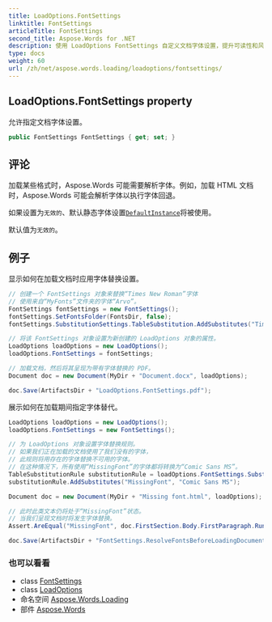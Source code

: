 ```yaml
---
title: LoadOptions.FontSettings
linktitle: FontSettings
articleTitle: FontSettings
second_title: Aspose.Words for .NET
description: 使用 LoadOptions FontSettings 自定义文档字体设置，提升可读性和风格。轻松优化您的文档！
type: docs
weight: 60
url: /zh/net/aspose.words.loading/loadoptions/fontsettings/
---
```

## LoadOptions.FontSettings property

允许指定文档字体设置。

```csharp
public FontSettings FontSettings { get; set; }
```

## 评论

加载某些格式时，Aspose.Words 可能需要解析字体。例如，加载 HTML 文档时，Aspose.Words 可能会解析字体以执行字体回退。

如果设置为`无效的`、默认静态字体设置[`DefaultInstance`](../../../aspose.words.fonts/fontsettings/defaultinstance/)将被使用。

默认值为`无效的`。

## 例子

显示如何在加载文档时应用字体替换设置。

```csharp
// 创建一个 FontSettings 对象来替换“Times New Roman”字体
// 使用来自“MyFonts”文件夹的字体“Arvo”。
FontSettings fontSettings = new FontSettings();
fontSettings.SetFontsFolder(FontsDir, false);
fontSettings.SubstitutionSettings.TableSubstitution.AddSubstitutes("Times New Roman", "Arvo");

// 将该 FontSettings 对象设置为新创建的 LoadOptions 对象的属性。
LoadOptions loadOptions = new LoadOptions();
loadOptions.FontSettings = fontSettings;

// 加载文档，然后将其呈现为带有字体替换的 PDF。
Document doc = new Document(MyDir + "Document.docx", loadOptions);

doc.Save(ArtifactsDir + "LoadOptions.FontSettings.pdf");
```

展示如何在加载期间指定字体替代。

```csharp
LoadOptions loadOptions = new LoadOptions();
loadOptions.FontSettings = new FontSettings();

// 为 LoadOptions 对象设置字体替换规则。
// 如果我们正在加载的文档使用了我们没有的字体，
// 此规则将用存在的字体替换不可用的字体。
// 在这种情况下，所有使用“MissingFont”的字体都将转换为“Comic Sans MS”。
TableSubstitutionRule substitutionRule = loadOptions.FontSettings.SubstitutionSettings.TableSubstitution;
substitutionRule.AddSubstitutes("MissingFont", "Comic Sans MS");

Document doc = new Document(MyDir + "Missing font.html", loadOptions);

// 此时此类文本仍将处于“MissingFont”状态。
// 当我们呈现文档时将发生字体替换。
Assert.AreEqual("MissingFont", doc.FirstSection.Body.FirstParagraph.Runs[0].Font.Name);

doc.Save(ArtifactsDir + "FontSettings.ResolveFontsBeforeLoadingDocument.pdf");
```

### 也可以看看

* class [FontSettings](../../../aspose.words.fonts/fontsettings/)
* class [LoadOptions](../)
* 命名空间 [Aspose.Words.Loading](../../../aspose.words.loading/)
* 部件 [Aspose.Words](../../../)
